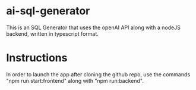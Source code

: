 # ai-sql-generator
This is an SQL Generator that uses the openAI API along with a nodeJS backend, written in typescript format. 

# Instructions
In order to launch the app after cloning the github repo, use the commands "npm run start:frontend" along with "npm run:backend".